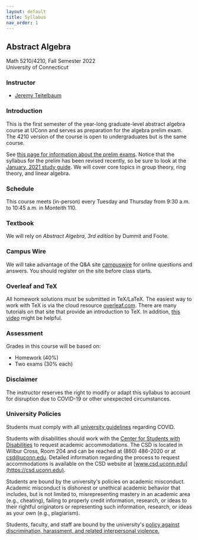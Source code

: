 ```yaml
---
layout: default
title: Syllabus 
nav_order: 1
---
```


## Abstract Algebra

Math 5210/4210, Fall Semester 2022 <br>
University of Connecticut <br>

###  Instructor

- [Jeremy Teitelbaum](https://jeremy9959.net)

### Introduction

This is the first semester of the year-long graduate-level abstract algebra
course at UConn and serves as preparation for the algebra prelim exam. The 4210 version of the
course is open to undergraduates but is the same course. 

See [this page for information about the prelim exams](https://math.uconn.edu/degree-programs/graduate/preliminary-exams).  Notice that the syllabus for the prelim has been revised recently, so be sure to look at the [January, 2021
study guide](https://math.uconn.edu/wp-content/uploads/sites/2511/2020/12/studyguidealg.pdf).
We will cover core topics in group theory, ring theory, and linear algebra.
 

### Schedule

This course meets (in-person) every Tuesday and Thursday from 9:30 a.m. to 10:45 a.m.
in Monteith 110.

### Textbook

We will rely on *Abstract Algebra, 3rd edition* by Dummit and Foote. 

### Campus Wire

We will take advantage of the  Q&A site [campuswire](https://campuswire.com/c/GE92F37A0/feed)
for online questions and answers.  You should register on the site before class starts.

### Overleaf and TeX

All homework solutions must be submitted in TeX/LaTeX.
The easiest way to work with TeX is via the cloud resource [overleaf.com](http://overleaf.com).
There are many tutorials on that site that provide an introduction to TeX.  In addition, 
[this video](https://youtu.be/C9Icf9Wvp7U) might be helpful.

### Assessment

Grades in this course will be based on:

- Homework (40%)
- Two exams (30% each)

### Disclaimer

The instructor reserves the right to modify or adapt this syllabus to account for disruption due to
COVID-19 or other unexpected circumstances. 

### University Policies

Students must comply with all [university guidelines](https://covid.uconn.edu/campus-guidelines) regarding COVID.  

Students with disabilities should work with the [Center for
Students with Disabilities](https://csd.uconn.edu) to 
 request academic accommodations. The CSD is located in Wilbur Cross, Room 204 and
can be reached at (860) 486-2020 or at csd@uconn.edu.  Detailed
information regarding the process to request accommodations is
available on the CSD website at [www.csd.uconn.edu](https://csd.uconn.edu).  

Students are bound by the university's policies on academic misconduct.
Academic misconduct is dishonest or unethical academic behavior that includes, but is not limited to, misrepresenting mastery in an academic area (e.g., cheating), failing to properly credit information, research, or ideas to their rightful originators or representing such information, research, or ideas as your own (e.g., plagiarism).

Students, faculty, and staff are bound by the university's [policy against discrimination,
harassment, and related interpersonal violence.](https://policy.uconn.edu/2015/12/29/policy-against-discrimination-harassment-and-related-interpersonal-violence/)
